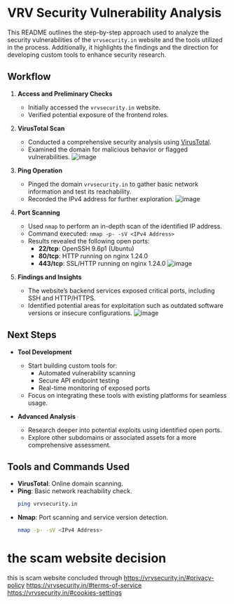 # VRV Security Vulnerability Analysis

This README outlines the step-by-step approach used to analyze the security vulnerabilities of the `vrvsecurity.in` website and the tools utilized in the process. Additionally, it highlights the findings and the direction for developing custom tools to enhance security research.

## Workflow

1. **Access and Preliminary Checks**
   - Initially accessed the `vrvsecurity.in` website.
   - Verified potential exposure of the frontend roles.

2. **VirusTotal Scan**
   - Conducted a comprehensive security analysis using [VirusTotal](https://www.virustotal.com/).
   - Examined the domain for malicious behavior or flagged vulnerabilities.
    ![image](https://github.com/user-attachments/assets/73511ba7-7b93-4604-8501-3e805d8be2ab)

3. **Ping Operation**
   - Pinged the domain `vrvsecurity.in` to gather basic network information and test its reachability.
   - Recorded the IPv4 address for further exploration.
  ![image](https://github.com/user-attachments/assets/3dcacdfd-6385-4ed6-80e5-40710d7d1e72)

4. **Port Scanning**
   - Used `nmap` to perform an in-depth scan of the identified IP address.
   - Command executed: `nmap -p- -sV <IPv4 Address>`
   - Results revealed the following open ports:
     - **22/tcp**: OpenSSH 9.6p1 (Ubuntu)
     - **80/tcp**: HTTP running on nginx 1.24.0
     - **443/tcp**: SSL/HTTP running on nginx 1.24.0
  ![image](https://github.com/user-attachments/assets/02b8da68-2233-4bd8-a7d3-f3bae498a414)

5. **Findings and Insights**
   - The website’s backend services exposed critical ports, including SSH and HTTP/HTTPS.
   - Identified potential areas for exploitation such as outdated software versions or insecure configurations.
  ![image](https://github.com/user-attachments/assets/156b77b0-5d18-4a59-b4a1-a58d15b89e81)

## Next Steps

- **Tool Development**
  - Start building custom tools for:
    - Automated vulnerability scanning
    - Secure API endpoint testing
    - Real-time monitoring of exposed ports
  - Focus on integrating these tools with existing platforms for seamless usage.

- **Advanced Analysis**
  - Research deeper into potential exploits using identified open ports.
  - Explore other subdomains or associated assets for a more comprehensive assessment.

## Tools and Commands Used

- **VirusTotal**: Online domain scanning.
- **Ping**: Basic network reachability check.
  ```bash
  ping vrvsecurity.in
  ```
- **Nmap**: Port scanning and service version detection.
  ```bash
  nmap -p- -sV <IPv4 Address>
  ```
# the scam website decision 
this is scam website concluded through https://vrvsecurity.in/#privacy-policy https://vrvsecurity.in/#terms-of-service https://vrvsecurity.in/#cookies-settings

